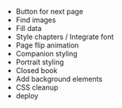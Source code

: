 
- Button for next page
- Find images
- Fill data
- Style chapters / Integrate font
- Page flip animation
- Companion styling
- Portrait styling
- Closed book
- Add background elements
- CSS cleanup
- deploy
